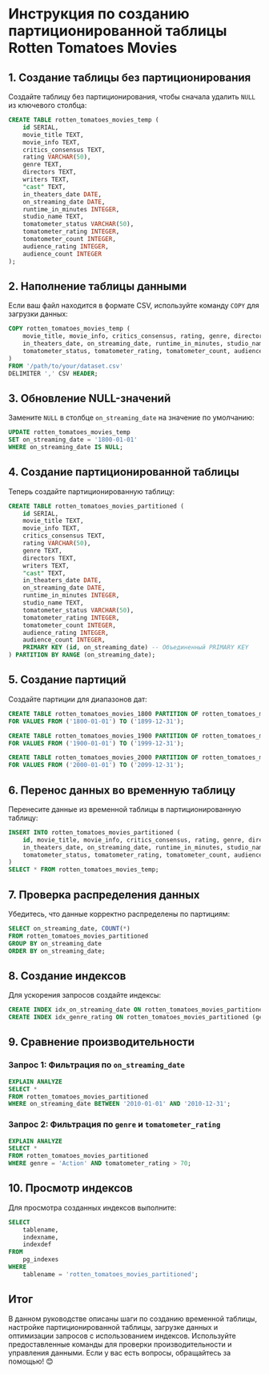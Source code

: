 
# Инструкция по созданию партиционированной таблицы Rotten Tomatoes Movies

## 1. Создание таблицы без партиционирования

Создайте таблицу без партиционирования, чтобы сначала удалить `NULL` из ключевого столбца:

```sql
CREATE TABLE rotten_tomatoes_movies_temp (
    id SERIAL,
    movie_title TEXT,
    movie_info TEXT,
    critics_consensus TEXT,
    rating VARCHAR(50),
    genre TEXT,
    directors TEXT,
    writers TEXT,
    "cast" TEXT,
    in_theaters_date DATE,
    on_streaming_date DATE,
    runtime_in_minutes INTEGER,
    studio_name TEXT,
    tomatometer_status VARCHAR(50),
    tomatometer_rating INTEGER,
    tomatometer_count INTEGER,
    audience_rating INTEGER,
    audience_count INTEGER
);
```

## 2. Наполнение таблицы данными

Если ваш файл находится в формате CSV, используйте команду `COPY` для загрузки данных:

```sql
COPY rotten_tomatoes_movies_temp (
    movie_title, movie_info, critics_consensus, rating, genre, directors, writers, "cast",
    in_theaters_date, on_streaming_date, runtime_in_minutes, studio_name,
    tomatometer_status, tomatometer_rating, tomatometer_count, audience_rating, audience_count
)
FROM '/path/to/your/dataset.csv'
DELIMITER ',' CSV HEADER;
```

## 3. Обновление NULL-значений

Замените `NULL` в столбце `on_streaming_date` на значение по умолчанию:

```sql
UPDATE rotten_tomatoes_movies_temp
SET on_streaming_date = '1800-01-01'
WHERE on_streaming_date IS NULL;
```

## 4. Создание партиционированной таблицы

Теперь создайте партиционированную таблицу:

```sql
CREATE TABLE rotten_tomatoes_movies_partitioned (
    id SERIAL,
    movie_title TEXT,
    movie_info TEXT,
    critics_consensus TEXT,
    rating VARCHAR(50),
    genre TEXT,
    directors TEXT,
    writers TEXT,
    "cast" TEXT,
    in_theaters_date DATE,
    on_streaming_date DATE,
    runtime_in_minutes INTEGER,
    studio_name TEXT,
    tomatometer_status VARCHAR(50),
    tomatometer_rating INTEGER,
    tomatometer_count INTEGER,
    audience_rating INTEGER,
    audience_count INTEGER,
    PRIMARY KEY (id, on_streaming_date) -- Объединенный PRIMARY KEY
) PARTITION BY RANGE (on_streaming_date);
```

## 5. Создание партиций

Создайте партиции для диапазонов дат:

```sql
CREATE TABLE rotten_tomatoes_movies_1800 PARTITION OF rotten_tomatoes_movies_partitioned
FOR VALUES FROM ('1800-01-01') TO ('1899-12-31');

CREATE TABLE rotten_tomatoes_movies_1900 PARTITION OF rotten_tomatoes_movies_partitioned
FOR VALUES FROM ('1900-01-01') TO ('1999-12-31');

CREATE TABLE rotten_tomatoes_movies_2000 PARTITION OF rotten_tomatoes_movies_partitioned
FOR VALUES FROM ('2000-01-01') TO ('2099-12-31');
```

## 6. Перенос данных во временную таблицу

Перенесите данные из временной таблицы в партиционированную таблицу:

```sql
INSERT INTO rotten_tomatoes_movies_partitioned (
    id, movie_title, movie_info, critics_consensus, rating, genre, directors, writers, "cast",
    in_theaters_date, on_streaming_date, runtime_in_minutes, studio_name,
    tomatometer_status, tomatometer_rating, tomatometer_count, audience_rating, audience_count
)
SELECT * FROM rotten_tomatoes_movies_temp;
```

## 7. Проверка распределения данных

Убедитесь, что данные корректно распределены по партициям:

```sql
SELECT on_streaming_date, COUNT(*)
FROM rotten_tomatoes_movies_partitioned
GROUP BY on_streaming_date
ORDER BY on_streaming_date;
```

## 8. Создание индексов

Для ускорения запросов создайте индексы:

```sql
CREATE INDEX idx_on_streaming_date ON rotten_tomatoes_movies_partitioned (on_streaming_date);
CREATE INDEX idx_genre_rating ON rotten_tomatoes_movies_partitioned (genre, tomatometer_rating);
```

## 9. Сравнение производительности

### Запрос 1: Фильтрация по `on_streaming_date`

```sql
EXPLAIN ANALYZE
SELECT *
FROM rotten_tomatoes_movies_partitioned
WHERE on_streaming_date BETWEEN '2010-01-01' AND '2010-12-31';
```

### Запрос 2: Фильтрация по `genre` и `tomatometer_rating`

```sql
EXPLAIN ANALYZE
SELECT *
FROM rotten_tomatoes_movies_partitioned
WHERE genre = 'Action' AND tomatometer_rating > 70;
```

## 10. Просмотр индексов

Для просмотра созданных индексов выполните:

```sql
SELECT
    tablename,
    indexname,
    indexdef
FROM
    pg_indexes
WHERE
    tablename = 'rotten_tomatoes_movies_partitioned';
```

## Итог

В данном руководстве описаны шаги по созданию временной таблицы, настройке партиционированной таблицы, загрузке данных и оптимизации запросов с использованием индексов. Используйте предоставленные команды для проверки производительности и управления данными. Если у вас есть вопросы, обращайтесь за помощью! 😊
